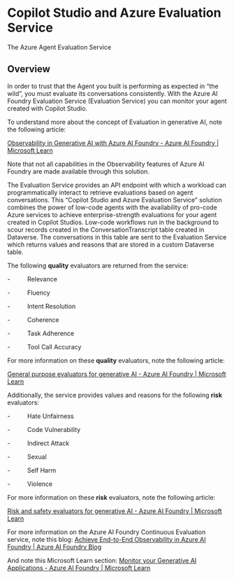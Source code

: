 # Copilot Studio and Azure Evaluation Service
The Azure Agent Evaluation Service 

## Overview

In order to trust that the Agent you built is performing as expected in “the wild”, you must evaluate its conversations consistently. With the Azure AI Foundry Evaluation Service (Evaluation Service) you can monitor your agent created with Copilot Studio.

To understand more about the concept of Evaluation in generative AI, note the following article:

[Observability in Generative AI with Azure AI Foundry - Azure AI Foundry | Microsoft Learn](https://learn.microsoft.com/en-us/azure/ai-foundry/concepts/observability)

Note that not all capabilities in the Observability features of Azure AI Foundry are made available through this solution.  




        
The Evaluation Service provides an API endpoint with which a workload can programmatically interact to retrieve evaluations based on agent conversations. This “Copilot Studio and Azure Evaluation Service” solution combines the power of low-code agents with the availability of pro-code Azure services to achieve enterprise-strength evaluations for your agent created in Copilot Studios. Low-code workflows run in the background to scour records created in the ConversationTranscript table created in Dataverse. The conversations in this table are sent to the Evaluation Service which returns values and reasons that are stored in a custom Dataverse table.

The following **quality** evaluators are returned from the service:

\-          Relevance

\-          Fluency

\-          Intent Resolution

\-          Coherence

\-          Task Adherence

\-          Tool Call Accuracy

For more information on these **quality** evaluators, note the following article:

[General purpose evaluators for generative AI - Azure AI Foundry | Microsoft Learn](https://learn.microsoft.com/en-us/azure/ai-foundry/concepts/evaluation-evaluators/general-purpose-evaluators)

Additionally, the service provides values and reasons for the following **risk** evaluators:

\-          Hate Unfairness

\-          Code Vulnerability

\-          Indirect Attack

\-          Sexual

\-          Self Harm

\-          Violence

For more information on these **risk** evaluators, note the following article:

[Risk and safety evaluators for generative AI - Azure AI Foundry | Microsoft Learn](https://learn.microsoft.com/en-us/azure/ai-foundry/concepts/evaluation-evaluators/risk-safety-evaluators)

For more information on the Azure AI Foundry Continuous Evaluation service, note this blog: [Achieve End-to-End Observability in Azure AI Foundry | Azure AI Foundry Blog](https://devblogs.microsoft.com/foundry/achieve-end-to-end-observability-in-azure-ai-foundry/)

And note this Microsoft Learn section: [Monitor your Generative AI Applications - Azure AI Foundry | Microsoft Learn](https://learn.microsoft.com/en-us/azure/ai-foundry/how-to/monitor-applications)
